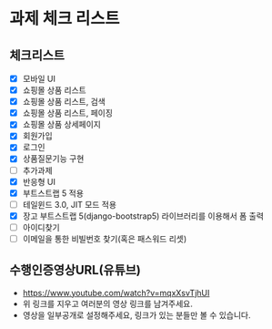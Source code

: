 # 과제 체크 리스트

## 체크리스트

- [x] 모바일 UI
- [x] 쇼핑몰 상품 리스트
- [x] 쇼핑몰 상품 리스트, 검색
- [x] 쇼핑몰 상품 리스트, 페이징
- [x] 쇼핑몰 상품 상세페이지
- [x] 회원가입
- [x] 로그인
- [x] 상품질문기능 구현
- [ ] 추가과제
- [x] 반응형 UI
- [x] 부트스트랩 5 적용
- [ ] 테일윈드 3.0, JIT 모드 적용
- [x] 장고 부트스트랩 5(django-bootstrap5) 라이브러리를 이용해서 폼 출력
- [ ] 아이디찾기
- [ ] 이메일을 통한 비빌번호 찾기(혹은 패스워드 리셋)

## 수행인증영상URL(유튜브)

- https://www.youtube.com/watch?v=mqxXsvTjhUI
- 위 링크를 지우고 여러분의 영상 링크를 남겨주세요.
- 영상을 일부공개로 설정해주세요, 링크가 있는 분들만 볼 수 있습니다.
